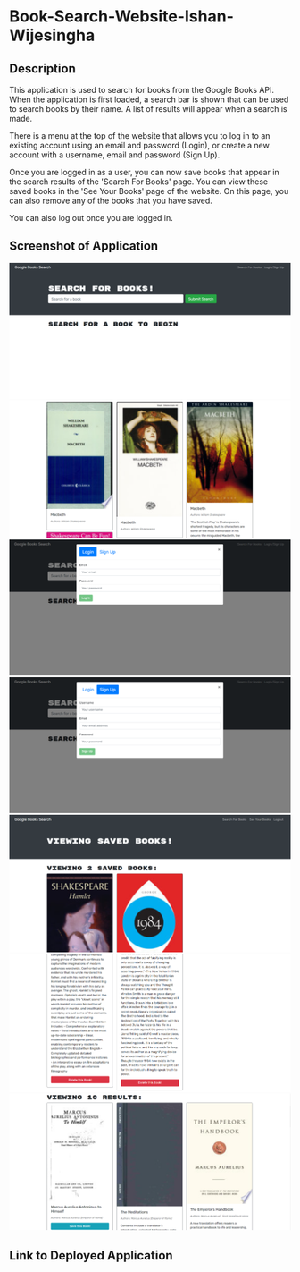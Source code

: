 # Book-Search-Website-Ishan-Wijesingha

## Description
This application is used to search for books from the Google Books API. When the application is first loaded, a search bar is shown that can be used to search books by their name. A list of results will appear when a search is made.

There is a menu at the top of the website that allows you to log in to an existing account using an email and password (Login), or create a new account with a username, email and password (Sign Up).

Once you are logged in as a user, you can now save books that appear in the search results of the 'Search For Books' page. You can view these saved books in the 'See Your Books' page of the website. On this page, you can also remove any of the books that you have saved. 

You can also log out once you are logged in.

## Screenshot of Application
![screenshot-1](./images/screenshot-1.png)
![screenshot-2](./images/screenshot-2.png)
![screenshot-3](./images/screenshot-3.png)
![screenshot-4](./images/screenshot-4.png)
![screenshot-5](./images/screenshot-5.png)
![screenshot-6](./images/screenshot-6.png)
![screenshot-7](./images/screenshot-7.png)

## Link to Deployed Application

